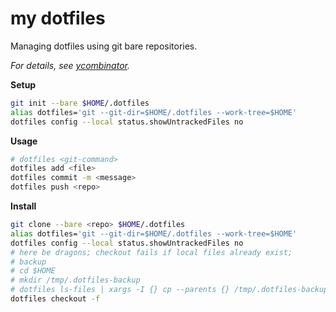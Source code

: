 my dotfiles
===========

Managing dotfiles using git bare repositories.

_For details, see
[ycombinator](https://news.ycombinator.com/item?id=11070797)._


**Setup**

```bash
git init --bare $HOME/.dotfiles
alias dotfiles='git --git-dir=$HOME/.dotfiles --work-tree=$HOME'
dotfiles config --local status.showUntrackedFiles no
```


**Usage**

```bash
# dotfiles <git-command>
dotfiles add <file>
dotfiles commit -m <message>
dotfiles push <repo>
```


**Install**

```bash
git clone --bare <repo> $HOME/.dotfiles
alias dotfiles='git --git-dir=$HOME/.dotfiles --work-tree=$HOME'
dotfiles config --local status.showUntrackedFiles no
# here be dragons; checkout fails if local files already exist;
# backup
# cd $HOME
# mkdir /tmp/.dotfiles-backup
# dotfiles ls-files | xargs -I {} cp --parents {} /tmp/.dotfiles-backup
dotfiles checkout -f
```

